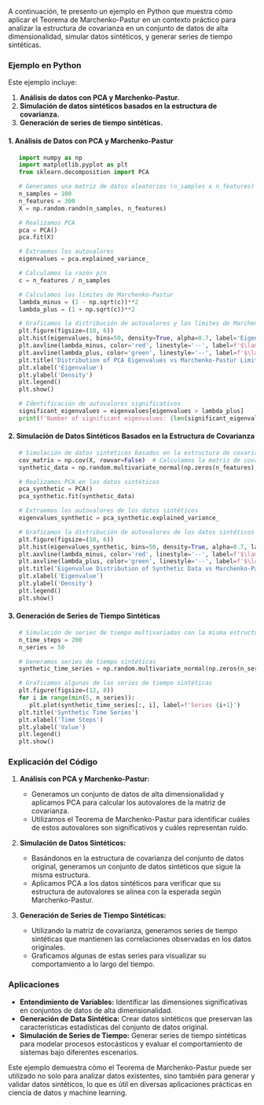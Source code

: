 A continuación, te presento un ejemplo en Python que muestra cómo aplicar el Teorema de Marchenko-Pastur en un contexto práctico para analizar la estructura de covarianza en un conjunto de datos de alta dimensionalidad, simular datos sintéticos, y generar series de tiempo sintéticas.

### Ejemplo en Python

Este ejemplo incluye:
1. **Análisis de datos con PCA y Marchenko-Pastur.**
2. **Simulación de datos sintéticos basados en la estructura de covarianza.**
3. **Generación de series de tiempo sintéticas.**

#### 1. Análisis de Datos con PCA y Marchenko-Pastur

```python
   import numpy as np
   import matplotlib.pyplot as plt
   from sklearn.decomposition import PCA

   # Generamos una matriz de datos aleatorios (n_samples x n_features)
   n_samples = 100
   n_features = 300
   X = np.random.randn(n_samples, n_features)

   # Realizamos PCA
   pca = PCA()
   pca.fit(X)

   # Extraemos los autovalores
   eigenvalues = pca.explained_variance_

   # Calculamos la razón p/n
   c = n_features / n_samples

   # Calculamos los límites de Marchenko-Pastur
   lambda_minus = (1 - np.sqrt(c))**2
   lambda_plus = (1 + np.sqrt(c))**2

   # Graficamos la distribución de autovalores y los límites de Marchenko-Pastur
   plt.figure(figsize=(10, 6))
   plt.hist(eigenvalues, bins=50, density=True, alpha=0.7, label='Eigenvalues (PCA)')
   plt.axvline(lambda_minus, color='red', linestyle='--', label=f'$\lambda_-$: {lambda_minus:.2f}')
   plt.axvline(lambda_plus, color='green', linestyle='--', label=f'$\lambda_+$: {lambda_plus:.2f}')
   plt.title('Distribution of PCA Eigenvalues vs Marchenko-Pastur Limits')
   plt.xlabel('Eigenvalue')
   plt.ylabel('Density')
   plt.legend()
   plt.show()

   # Identificación de autovalores significativos
   significant_eigenvalues = eigenvalues[eigenvalues > lambda_plus]
   print(f'Number of significant eigenvalues: {len(significant_eigenvalues)}')
```

#### 2. Simulación de Datos Sintéticos Basados en la Estructura de Covarianza

```python
   # Simulación de datos sintéticos basados en la estructura de covarianza de los datos originales
   cov_matrix = np.cov(X, rowvar=False)  # Calculamos la matriz de covarianza empírica
   synthetic_data = np.random.multivariate_normal(np.zeros(n_features), cov_matrix, size=n_samples)

   # Realizamos PCA en los datos sintéticos
   pca_synthetic = PCA()
   pca_synthetic.fit(synthetic_data)

   # Extraemos los autovalores de los datos sintéticos
   eigenvalues_synthetic = pca_synthetic.explained_variance_

   # Graficamos la distribución de autovalores de los datos sintéticos
   plt.figure(figsize=(10, 6))
   plt.hist(eigenvalues_synthetic, bins=50, density=True, alpha=0.7, label='Eigenvalues (Synthetic Data)')
   plt.axvline(lambda_minus, color='red', linestyle='--', label=f'$\lambda_-$: {lambda_minus:.2f}')
   plt.axvline(lambda_plus, color='green', linestyle='--', label=f'$\lambda_+$: {lambda_plus:.2f}')
   plt.title('Eigenvalue Distribution of Synthetic Data vs Marchenko-Pastur Limits')
   plt.xlabel('Eigenvalue')
   plt.ylabel('Density')
   plt.legend()
   plt.show()
```

#### 3. Generación de Series de Tiempo Sintéticas

```python
   # Simulación de series de tiempo multivariadas con la misma estructura de covarianza
   n_time_steps = 200
   n_series = 50

   # Generamos series de tiempo sintéticas
   synthetic_time_series = np.random.multivariate_normal(np.zeros(n_series), cov_matrix[:n_series, :n_series], size=n_time_steps)

   # Graficamos algunas de las series de tiempo sintéticas
   plt.figure(figsize=(12, 8))
   for i in range(min(5, n_series)):
      plt.plot(synthetic_time_series[:, i], label=f'Series {i+1}')
   plt.title('Synthetic Time Series')
   plt.xlabel('Time Steps')
   plt.ylabel('Value')
   plt.legend()
   plt.show()
```

### Explicación del Código

1. **Análisis con PCA y Marchenko-Pastur:**
   - Generamos un conjunto de datos de alta dimensionalidad y aplicamos PCA para calcular los autovalores de la matriz de covarianza.
   - Utilizamos el Teorema de Marchenko-Pastur para identificar cuáles de estos autovalores son significativos y cuáles representan ruido.

2. **Simulación de Datos Sintéticos:**
   - Basándonos en la estructura de covarianza del conjunto de datos original, generamos un conjunto de datos sintéticos que sigue la misma estructura.
   - Aplicamos PCA a los datos sintéticos para verificar que su estructura de autovalores se alinea con la esperada según Marchenko-Pastur.

3. **Generación de Series de Tiempo Sintéticas:**
   - Utilizando la matriz de covarianza, generamos series de tiempo sintéticas que mantienen las correlaciones observadas en los datos originales.
   - Graficamos algunas de estas series para visualizar su comportamiento a lo largo del tiempo.

### Aplicaciones

- **Entendimiento de Variables:** Identificar las dimensiones significativas en conjuntos de datos de alta dimensionalidad.
- **Generación de Data Sintética:** Crear datos sintéticos que preservan las características estadísticas del conjunto de datos original.
- **Simulación de Series de Tiempo:** Generar series de tiempo sintéticas para modelar procesos estocásticos y evaluar el comportamiento de sistemas bajo diferentes escenarios.

Este ejemplo demuestra cómo el Teorema de Marchenko-Pastur puede ser utilizado no solo para analizar datos existentes, sino también para generar y validar datos sintéticos, lo que es útil en diversas aplicaciones prácticas en ciencia de datos y machine learning.